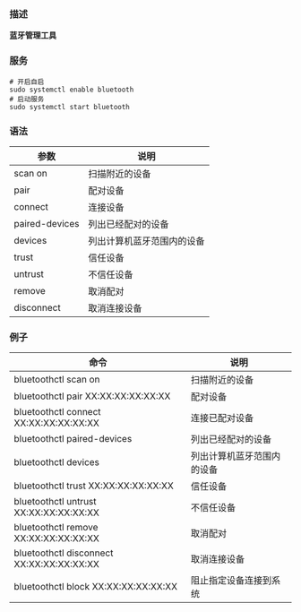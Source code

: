 ### 描述
**蓝牙管理工具**

### 服务
```shell
# 开启自启
sudo systemctl enable bluetooth 
# 启动服务
sudo systemctl start bluetooth 
```

### 语法
| 参数    | 说明           |
| ------- | -------------- |
| scan on | 扫描附近的设备 |
| pair    | 配对设备       |
| connect | 连接设备       |
|paired-devices |列出已经配对的设备  |
|devices  |列出计算机蓝牙范围内的设备   |
|trust   |信任设备  |
|untrust    |不信任设备  |
|remove     |取消配对 |
|disconnect      |取消连接设备 |
### 例子
| 命令                                      | 说明                       |
| ----------------------------------------- | -------------------------- |
| bluetoothctl scan on                      | 扫描附近的设备             |
| bluetoothctl pair XX:XX:XX:XX:XX:XX       | 配对设备                   |
| bluetoothctl connect XX:XX:XX:XX:XX:XX    | 连接已配对设备             |
| bluetoothctl paired-devices               | 列出已经配对的设备         |
| bluetoothctl devices                      | 列出计算机蓝牙范围内的设备 |
| bluetoothctl trust XX:XX:XX:XX:XX:XX      | 信任设备                   |
| bluetoothctl untrust XX:XX:XX:XX:XX:XX    | 不信任设备                 |
| bluetoothctl remove XX:XX:XX:XX:XX:XX     | 取消配对                   |
| bluetoothctl disconnect XX:XX:XX:XX:XX:XX | 取消连接设备               |
| bluetoothctl block XX:XX:XX:XX:XX:XX      | 阻止指定设备连接到系统                           |
